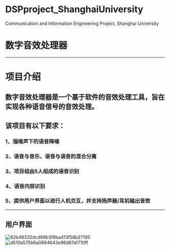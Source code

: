 # DSPproject_ShanghaiUniversity
 Communication and Information Engineering Project, Shanghai University
 # 数字音效处理器
 ***
 # 项目介绍
 ## 数字音效处理器是一个基于软件的音效处理工具，旨在实现各种语音信号的音效处理。
 ## 该项目有以下要求：
 ### 1、强噪声下的语音降噪
 ### 2、语音与音乐、语音与语音的混合分离
 ### 3、项目组由5人组成的语音识别
 ### 4、语音内容识别
 ### 5、提供用户界面以进行人机交互，并支持扬声器/耳机输出音效
 *** 
 ## 用户界面
 ![62b49332dcd89b3f8ba413f58b27195](https://github.com/AuroraEchos/DSPproject_ShanghaiUniversity/assets/105660769/9acd624f-06cb-4bb2-8693-f890604165ac)
 ![d510a575b6a0864643e86d67af710ff](https://github.com/AuroraEchos/DSPproject_ShanghaiUniversity/assets/105660769/4a581f01-3f8f-4f95-bcd7-865bb972277a)
